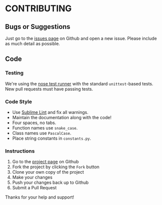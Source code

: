 # CONTRIBUTING

## Bugs or Suggestions

Just go to the [issues page][1] on Github and open a new issue.  Please include as much detail as possible.

## Code

### Testing

We're using the [nose test runner][2] with the standard `unittest`-based tests.  New pull requests must have passing tests.

### Code Style

* Use [Sublime Lint][3] and fix all warnings.
* Maintain the documentation along with the code!
* Four spaces, no tabs.
* Function names use `snake_case`.
* Class names use `PascalCase`.
* Place string constants in `constants.py`.

### Instructions

1. Go to the [project page][4] on Github
1. Fork the project by clicking the `Fork` button
1. Clone your own copy of the project
1. Make your changes
1. Push your changes back up to Github
1. Submit a Pull Request

Thanks for your help and support!

[1]: https://github.com/lifted-studios/AutoCopyright/issues "Lifted Studios Github Issues"
[2]: https://nose.readthedocs.org/en/latest/                "Nosetest Documentation Page"
[3]: https://github.com/lunixbochs/sublimelint              "Sublime Lint Github Project Page"
[4]: https://github.com/lifted-studios/AutoCopyright        "AutoCopyright Github Project Page"

